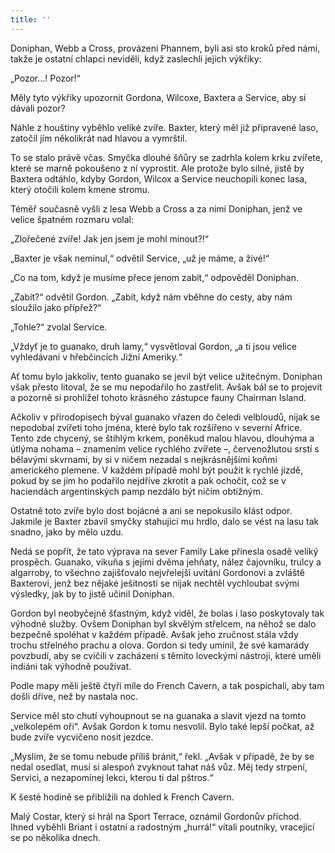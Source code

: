 ```yaml
---
title: ''
---
```


Doniphan, Webb a Cross, provázeni Phannem, byli asi sto kroků před námi, takže je ostatní chlapci neviděli, když zaslechli jejich výkřiky:

„Pozor…! Pozor!“

Měly tyto výkřiky upozornit Gordona, Wilcoxe, Baxtera a Service, aby si dávali pozor?

Náhle z houštiny vyběhlo veliké zvíře. Baxter, který měl již připravené laso, zatočil jím několikrát nad hlavou a vymrštil.

To se stalo právě včas. Smyčka dlouhé šňůry se zadrhla kolem krku zvířete, které se marně pokoušeno z ní vyprostit. Ale protože bylo silné, jistě by Baxtera odtáhlo, kdyby Gordon, Wilcox a Service neuchopili konec lasa, který otočili kolem kmene stromu.

Téměř současně vyšli z lesa Webb a Cross a za nimi Doniphan, jenž ve velice špatném rozmaru volal:

„Zlořečené zvíře! Jak jen jsem je mohl minout?!“

„Baxter je však neminul,“ odvětil Service, „už je máme, a živé!“

„Co na tom, když je musíme přece jenom zabít,“ odpověděl Doniphan.

„Zabít?“ odvětil Gordon. „Zabít, když nám vběhne do cesty, aby nám sloužilo jako přípřež?“

„Tohle?“ zvolal Service.

„Vždyť je to guanako, druh lamy,“ vysvětloval Gordon, „a ti jsou velice vyhledávaní v hřebčincích Jižní Ameriky.“

Ať tomu bylo jakkoliv, tento guanako se jevil být velice užitečným. Doniphan však přesto litoval, že se mu nepodařilo ho zastřelit. Avšak bál se to projevit a pozorně si prohlížel tohoto krásného zástupce fauny Chairman Island.

Ačkoliv v přírodopisech býval guanako vřazen do čeledi velbloudů, nijak se nepodobal zvířeti toho jména, které bylo tak rozšířeno v severní Africe. Tento zde chycený, se štíhlým krkem, poněkud malou hlavou, dlouhýma a útlýma nohama – znamením velice rychlého zvířete –, červenožlutou srstí s bělavými skvrnami, by si v ničem nezadal s nejkrásnějšími koňmi amerického plemene. V každém případě mohl být použit k rychlé jízdě, pokud by se jim ho podařilo nejdříve zkrotit a pak ochočit, což se v haciendách argentinských pamp nezdálo být ničím obtížným.

Ostatně toto zvíře bylo dost bojácné a ani se nepokusilo klást odpor. Jakmile je Baxter zbavil smyčky stahující mu hrdlo, dalo se vést na lasu tak snadno, jako by mělo uzdu.

Nedá se popřít, že tato výprava na sever Family Lake přinesla osadě veliký prospěch. Guanako, vikuňa s jejími dvěma jehňaty, nález čajovníku, trulcy a algarroby, to všechno zajišťovalo nejvřelejší uvítání Gordonovi a zvláště Baxterovi, jenž bez nějaké ješitnosti se nijak nechtěl vychloubat svými výsledky, jak by to jistě učinil Doniphan.

Gordon byl neobyčejně šťastným, když viděl, že bolas i laso poskytovaly tak výhodné služby. Ovšem Doniphan byl skvělým střelcem, na něhož se dalo bezpečně spoléhat v každém případě. Avšak jeho zručnost stála vždy trochu střelného prachu a olova. Gordon si tedy umínil, že své kamarády povzbudí, aby se cvičili v zacházení s těmito loveckými nástroji, které uměli indiáni tak výhodně používat.

Podle mapy měli ještě čtyři míle do French Cavern, a tak pospíchali, aby tam došli dříve, než by nastala noc.

Service měl sto chutí vyhoupnout se na guanaka a slavit vjezd na tomto „velkolepém oři“. Avšak Gordon k tomu nesvolil. Bylo také lepší počkat, až bude zvíře vycvičeno nosit jezdce.

„Myslím, že se tomu nebude příliš bránit,“ řekl. „Avšak v případě, že by se nedal osedlat, musí si alespoň zvyknout tahat náš vůz. Měj tedy strpení, Servici, a nezapomínej lekci, kterou ti dal pštros.“

K šesté hodině se přiblížili na dohled k French Cavern.

Malý Costar, který si hrál na Sport Terrace, oznámil Gordonův příchod. Ihned vyběhli Briant i ostatní a radostným „hurrá!“ vítali poutníky, vracející se po několika dnech.
